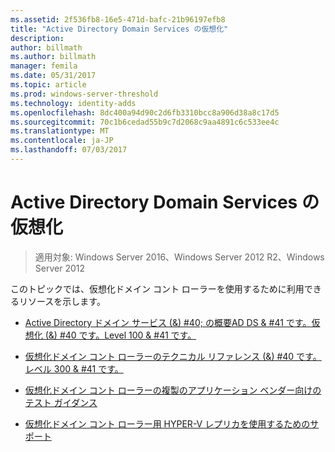 ```yaml
---
ms.assetid: 2f536fb8-16e5-471d-bafc-21b96197efb8
title: "Active Directory Domain Services の仮想化"
description: 
author: billmath
ms.author: billmath
manager: femila
ms.date: 05/31/2017
ms.topic: article
ms.prod: windows-server-threshold
ms.technology: identity-adds
ms.openlocfilehash: 8dc400a94d90c2d6fb3310bcc8a906d38a8c17d5
ms.sourcegitcommit: 70c1b6cedad55b9c7d2068c9aa4891c6c533ee4c
ms.translationtype: MT
ms.contentlocale: ja-JP
ms.lasthandoff: 07/03/2017
---
```

# <a name="active-directory-domain-services-virtualization"></a>Active Directory Domain Services の仮想化

>適用対象: Windows Server 2016、Windows Server 2012 R2、Windows Server 2012

このトピックでは、仮想化ドメイン コント ローラーを使用するために利用できるリソースを示します。  
  
-   [Active Directory ドメイン サービス (&) #40; の概要AD DS & #41 です。仮想化 (&) #40 です。Level 100 & #41 です。](../../../ad-ds/Introduction-to-Active-Directory-Domain-Services-AD-DS-Virtualization-Level-100.md)  
  
-   [仮想化ドメイン コント ローラーのテクニカル リファレンス (&) #40 です。レベル 300 & #41 です。](../../../ad-ds/deploy/virtual-dc/Virtualized-Domain-Controller-Technical-Reference--Level-300-.md)  
  
-   [仮想化ドメイン コント ローラーの複製のアプリケーション ベンダー向けのテスト ガイダンス](../../../ad-ds/reference/virtual-dc/Virtualized-Domain-Controller-Cloning-Test-Guidance-for-Application-Vendors.md)  
  
-   [仮想化ドメイン コント ローラー用 HYPER-V レプリカを使用するためのサポート](../../../ad-ds/get-started/virtual-dc/Support-for-using-Hyper-V-Replica-for-virtualized-domain-controllers.md)  
  


